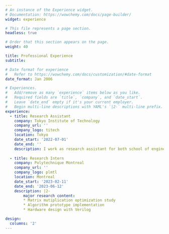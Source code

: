 ```yaml
---
# An instance of the Experience widget.
# Documentation: https://wowchemy.com/docs/page-builder/
widget: experience

# This file represents a page section.
headless: true

# Order that this section appears on the page.
weight: 40

title: Professional Experience
subtitle:

# Date format for experience
#   Refer to https://wowchemy.com/docs/customization/#date-format
date_format: Jan 2006

# Experiences.
#   Add/remove as many `experience` items below as you like.
#   Required fields are `title`, `company`, and `date_start`.
#   Leave `date_end` empty if it's your current employer.
#   Begin multi-line descriptions with YAML's `|2-` multi-line prefix.
experience:
  - title: Research Assistant
    company: Tokyo Institute of Technology
    company_url: ''
    company_logo: titech
    location: Tokyo
    date_start: '2022-07-01'
    date_end: ''
    description: I work as research assistant for both school of engineering and Green-IC project.
        
  - title: Research Intern
    company: Polytechnique Montreal 
    company_url: ''
    company_logo: plmtl
    location: Montreal
    date_start: '2023-02-11'
    date_end: '2023-06-12'
    description: |2-
        major research content:
        * Matrix mutiplication optimization study
        * Algorithm prototype implementation
        * Hardware design with Verilog

design:
  columns: '2'
---
```

